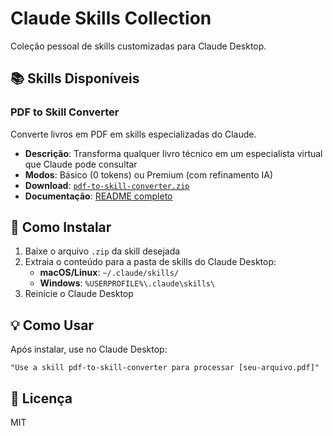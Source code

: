 # Claude Skills Collection

Coleção pessoal de skills customizadas para Claude Desktop.

## 📚 Skills Disponíveis

### PDF to Skill Converter

Converte livros em PDF em skills especializadas do Claude.

- **Descrição**: Transforma qualquer livro técnico em um especialista virtual que Claude pode consultar
- **Modos**: Básico (0 tokens) ou Premium (com refinamento IA)
- **Download**: [`pdf-to-skill-converter.zip`](pdf-to-skill-converter/pdf-to-skill-converter.zip)
- **Documentação**: [README completo](pdf-to-skill-converter/README.md)

## 🚀 Como Instalar

1. Baixe o arquivo `.zip` da skill desejada
2. Extraia o conteúdo para a pasta de skills do Claude Desktop:
   - **macOS/Linux**: `~/.claude/skills/`
   - **Windows**: `%USERPROFILE%\.claude\skills\`
3. Reinicie o Claude Desktop

## 💡 Como Usar

Após instalar, use no Claude Desktop:

```
"Use a skill pdf-to-skill-converter para processar [seu-arquivo.pdf]"
```

## 📝 Licença

MIT
